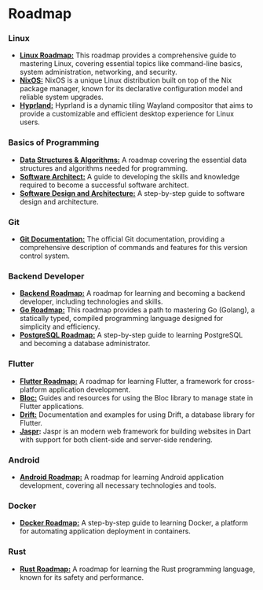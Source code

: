 # Roadmap

### Linux
- **[Linux Roadmap:](https://roadmap.sh/linux)** This roadmap provides a comprehensive guide to mastering Linux, covering essential topics like command-line basics, system administration, networking, and security.
- **[NixOS:](https://nixos.org/)** NixOS is a unique Linux distribution built on top of the Nix package manager, known for its declarative configuration model and reliable system upgrades.
- **[Hyprland:](https://hyprland.org/)** Hyprland is a dynamic tiling Wayland compositor that aims to provide a customizable and efficient desktop experience for Linux users.

### Basics of Programming
- **[Data Structures & Algorithms:](https://roadmap.sh/datastructures-and-algorithms)** A roadmap covering the essential data structures and algorithms needed for programming.
- **[Software Architect:](https://roadmap.sh/software-architect)** A guide to developing the skills and knowledge required to become a successful software architect.
- **[Software Design and Architecture:](https://roadmap.sh/software-design-architecture)** A step-by-step guide to software design and architecture.

### Git
- **[Git Documentation:](https://git-scm.com/doc)** The official Git documentation, providing a comprehensive description of commands and features for this version control system.

### Backend Developer
- **[Backend Roadmap:](https://roadmap.sh/backend)** A roadmap for learning and becoming a backend developer, including technologies and skills.
- **[Go Roadmap:](https://roadmap.sh/golang)** This roadmap provides a path to mastering Go (Golang), a statically typed, compiled programming language designed for simplicity and efficiency.
- **[PostgreSQL Roadmap:](https://roadmap.sh/postgresql-dba)** A step-by-step guide to learning PostgreSQL and becoming a database administrator.

### Flutter
- **[Flutter Roadmap:](https://roadmap.sh/flutter)** A roadmap for learning Flutter, a framework for cross-platform application development.
- **[Bloc:](https://github.com/felangel/bloc)** Guides and resources for using the Bloc library to manage state in Flutter applications.
- **[Drift:](https://drift.simonbinder.eu/)** Documentation and examples for using Drift, a database library for Flutter.
- **[Jaspr](https://docs.page/schultek/jaspr):** Jaspr is an modern web framework for building websites in Dart with support for both client-side and server-side rendering.

### Android
- **[Android Roadmap:](https://roadmap.sh/android)** A roadmap for learning Android application development, covering all necessary technologies and tools.

### Docker
- **[Docker Roadmap:](https://roadmap.sh/docker)** A step-by-step guide to learning Docker, a platform for automating application deployment in containers.

### Rust
- **[Rust Roadmap:](https://roadmap.sh/rust)** A roadmap for learning the Rust programming language, known for its safety and performance.
